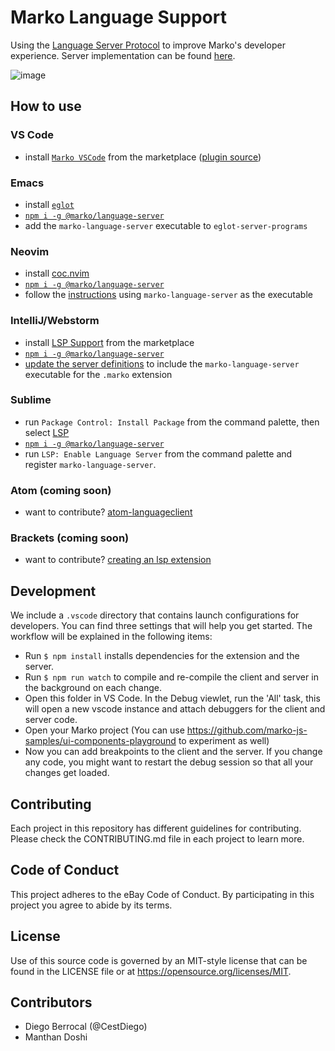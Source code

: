 # Marko Language Support

Using the [Language Server Protocol](https://langserver.org/) to improve Marko's developer experience.
Server implementation can be found [here](server).

![image](https://user-images.githubusercontent.com/1958812/62816318-f30e9700-bad9-11e9-82ba-ff3b360eb1f7.png)

## How to use

### VS Code

- install [`Marko VSCode`](https://marketplace.visualstudio.com/items?itemName=Marko-JS.marko-vscode) from the marketplace ([plugin source](clients/vscode))

### Emacs

- install [`eglot`](https://github.com/joaotavora/eglot)
- [`npm i -g @marko/language-server`](https://www.npmjs.com/package/@marko/language-server)
- add the `marko-language-server` executable to `eglot-server-programs`

### Neovim

- install [coc.nvim](https://github.com/neoclide/coc.nvim)
- [`npm i -g @marko/language-server`](https://www.npmjs.com/package/@marko/language-server)
- follow the [instructions](https://github.com/neoclide/coc.nvim/wiki/Language-servers#register-custom-language-servers) using `marko-language-server` as the executable

### IntelliJ/Webstorm

- install [LSP Support](https://plugins.jetbrains.com/plugin/10209-lsp-support) from the marketplace
- [`npm i -g @marko/language-server`](https://www.npmjs.com/package/@marko/language-server)
- [update the server definitions](https://github.com/gtache/intellij-lsp#add-a-language-server) to include the `marko-language-server` executable for the `.marko` extension

### Sublime

- run `Package Control: Install Package` from the command palette, then select [LSP](https://github.com/tomv564/LSP)
- [`npm i -g @marko/language-server`](https://www.npmjs.com/package/@marko/language-server)
- run `LSP: Enable Language Server` from the command palette and register `marko-language-server`.

### Atom (coming soon)

- want to contribute? [atom-languageclient](https://github.com/atom/atom-languageclient)

### Brackets (coming soon)

- want to contribute? [creating an lsp extension](https://github.com/adobe/brackets/wiki/Language-Server-Protocol-Support-in-Brackets#creating-an-lsp-extension)

## Development

We include a `.vscode` directory that contains launch configurations for developers.
You can find three settings that will help you get started. The workflow will be
explained in the following items:

- Run `$ npm install` installs dependencies for the extension and the server.
- Run `$ npm run watch` to compile and re-compile the client and server in the background on each change.
- Open this folder in VS Code. In the Debug viewlet, run the 'All' task, this will open a new vscode instance and attach debuggers for the client and server code.
- Open your Marko project (You can use https://github.com/marko-js-samples/ui-components-playground to experiment as well)
- Now you can add breakpoints to the client and the server. If you change any code, you might want to restart the debug session so that all your changes get loaded.

## Contributing

Each project in this repository has different guidelines for contributing. Please check the CONTRIBUTING.md file in each project to learn more.

## Code of Conduct

This project adheres to the eBay Code of Conduct. By participating in this project you agree to abide by its terms.

## License

Use of this source code is governed by an MIT-style license that can be found in
the LICENSE file or at https://opensource.org/licenses/MIT.

## Contributors

- Diego Berrocal (@CestDiego)
- Manthan Doshi
